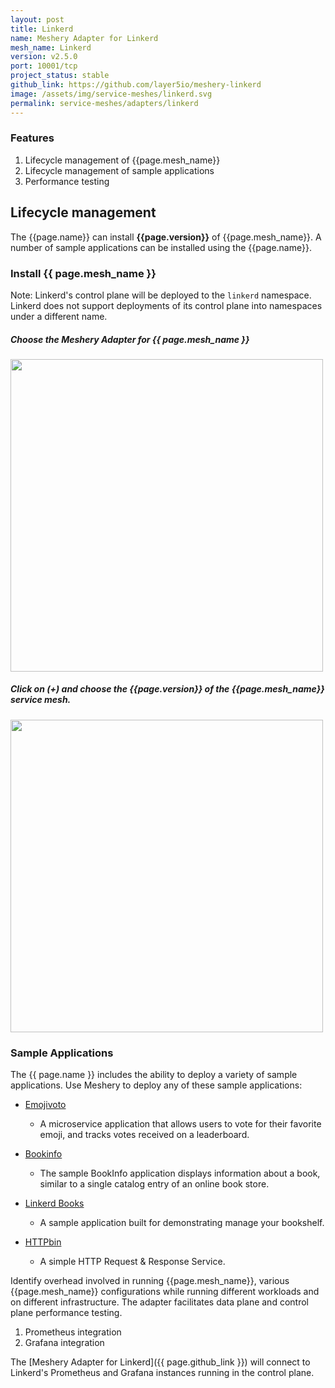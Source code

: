 ```yaml
---
layout: post
title: Linkerd
name: Meshery Adapter for Linkerd
mesh_name: Linkerd
version: v2.5.0
port: 10001/tcp
project_status: stable
github_link: https://github.com/layer5io/meshery-linkerd
image: /assets/img/service-meshes/linkerd.svg
permalink: service-meshes/adapters/linkerd
---
```



### Features
1. Lifecycle management of {{page.mesh_name}}
1. Lifecycle management of sample applications
1. Performance testing


## Lifecycle management

The {{page.name}} can install **{{page.version}}** of {{page.mesh_name}}. A number of sample applications can be installed using the {{page.name}}.

### Install {{ page.mesh_name }}

Note: Linkerd's control plane will be deployed to the `linkerd` namespace. Linkerd does not support deployments of its control plane into namespaces under a different name.
##### Choose the Meshery Adapter for {{ page.mesh_name }}

<a href="{{ site.baseurl }}/assets/img/adapters/linkerd/linkerd-adapter.png">
  <img style="width:500px;" src="{{ site.baseurl }}/assets/img/adapters/linkerd/linkerd-adapter.png" />
</a>


##### Click on (+) and choose the {{page.version}} of the {{page.mesh_name}} service mesh.

<a href="{{ site.baseurl }}/assets/img/adapters/linkerd/linkerd-install.png">
  <img style="width:500px;" src="{{ site.baseurl }}/assets/img/adapters/linkerd/linkerd-install.png" />
</a>

### Sample Applications

The {{ page.name }} includes the ability to deploy a variety of sample applications. Use Meshery to deploy any of these sample applications:

- [Emojivoto](/docs/guides/sample-apps#emoji.voto)
    - A microservice application that allows users to vote for their favorite emoji, and tracks votes received on a leaderboard.

- [Bookinfo](/docs/guides/sample-apps#bookinfo) 
    - The sample BookInfo application displays information about a book, similar to a single catalog entry of an online book store.

- [Linkerd Books](/docs/guides/sample-apps#linkerdbooks)
    - A sample application built for demonstrating  manage your bookshelf.

- [HTTPbin](/docs/guides/sample-apps#httpbin)
    - A simple HTTP Request & Response Service.

Identify overhead involved in running {{page.mesh_name}}, various {{page.mesh_name}} configurations while running different workloads and on different infrastructure. The adapter facilitates data plane and control plane performance testing.

1. Prometheus integration
1. Grafana integration

The [Meshery Adapter for Linkerd]({{ page.github_link }}) will connect to Linkerd's Prometheus and Grafana instances running in the control plane.
